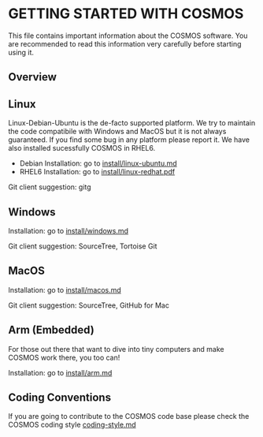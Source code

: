 GETTING STARTED WITH COSMOS
===========================

This file contains important information about the COSMOS software. 
You are recommended to read this information very carefully before 
starting using it.

Overview
--------


Linux
-----
Linux-Debian-Ubuntu is the de-facto supported platform. We try to 
maintain the code compatibile with Windows and MacOS but it is not 
always guaranteed. If you find some bug in any platform please 
report it. We have also installed sucessfully COSMOS in RHEL6.
 
* Debian Installation: go to [install/linux-ubuntu.md](install/linux-ubuntu.md)
* RHEL6 Installation: go to [install/linux-redhat.pdf](install/linux-redhat.pdf)

Git client suggestion: 
gitg 


Windows
-------

Installation: go to [install/windows.md](install/windows.md)

Git client suggestion: 
SourceTree, Tortoise Git



MacOS
-----

Installation: go to [install/macos.md](install/macos.md)

Git client suggestion: 
SourceTree, GitHub for Mac



Arm (Embedded)
--------------
For those out there that want to dive into tiny computers and
make COSMOS work there, you too can!

Installation: go to [install/arm.md](install/arm.md)

Coding Conventions
------------------

If you are going to contribute to the COSMOS code base please check the COSMOS coding style [coding-style.md](coding-style.md)